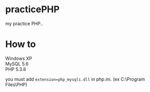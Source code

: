 practicePHP
===========

my practice PHP..

# How to
Windows XP  
MySQL 5.6  
PHP 5.3.8  

you must add `extension=php_mysqli.dll` in php.ini.
(ex C:\Program Files\PHP)
